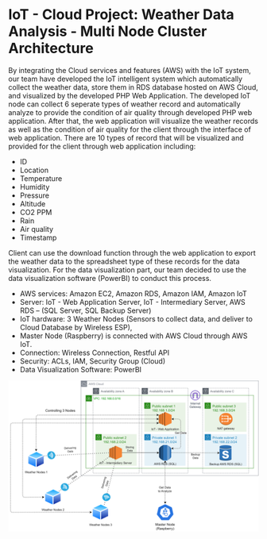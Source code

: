 # IoT - Cloud Project: Weather Data Analysis - Multi Node Cluster Architecture

By integrating the Cloud services and features (AWS) with the IoT system, our team have developed the IoT intelligent system which automatically collect the weather data, store them in RDS database hosted on AWS Cloud, and visualized by the developed PHP Web Application. 
The developed IoT node can collect 6 seperate types of weather record and automatically analyze to provide the condition of air quality through developed PHP web application. After that, the web application will visualize the weather records as well as the condition of air quality for the client through the interface of web application. 
There are 10 types of record that will be visualized and provided for the client through web application including:
+ ID
+ Location
+ Temperature
+ Humidity
+ Pressure
+ Altitude
+ CO2 PPM
+ Rain
+ Air quality
+ Timestamp


Client can use the download function through the web application to export the weather data to the spreadsheet type of these records for the data visualization.
For the data visualization part, our team decided to use the data visualization software (PowerBI) to conduct this process.

+ AWS services: Amazon EC2, Amazon RDS, Amazon IAM, Amazon IoT
+ Server: IoT - Web Application Server, IoT - Intermediary Server, AWS RDS – (SQL Server, SQL Backup Server)
+ IoT hardware: 3 Weather Nodes (Sensors to collect data, and deliver to Cloud Database by Wireless ESP),
+ Master Node (Raspberry) is connected with AWS Cloud through AWS IoT.
+ Connection: Wireless Connection, Restful API
+ Security: ACLs, IAM, Security Group (Cloud)
+ Data Visualization Software: PowerBI

![alt text](https://github.com/zkl21hoang/cloud-iot-weather-data-analysis/blob/main/images/project-cloud-architecture.png)
